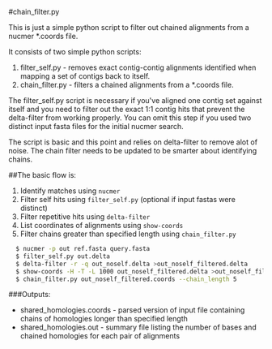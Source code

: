 #chain_filter.py

This is just a simple python script to filter out chained alignments from a nucmer *.coords file.

It consists of two simple python scripts:

1) filter_self.py - removes exact contig-contig alignments identified when mapping a set of contigs back to itself.
2) chain_filter.py - filters a chained alignments from a *.coords file.

The filter_self.py script is necessary if you've aligned one contig set against itself and you need to filter out the
exact 1:1 contig hits that prevent the delta-filter from working properly. You can omit this step if you used two
distinct input fasta files for the initial nucmer search.

The script is basic and this point and relies on delta-filter to remove alot of noise. The chain filter needs to be
updated to be smarter about identifying chains.

##The basic flow is:

1. Identify matches using `nucmer`
2. Filter self hits using `filter_self.py` (optional if input fastas were distinct)
3. Filter repetitive hits using `delta-filter`
4. List coordinates of alignments using `show-coords`
5. Filter chains greater than specified length using `chain_filter.py`


```bash
  $ nucmer -p out ref.fasta query.fasta
  $ filter_self.py out.delta
  $ delta-filter -r -q out_noself.delta >out_noself_filtered.delta
  $ show-coords -H -T -L 1000 out_noself_filtered.delta >out_noself_filtered.coords
  $ chain_filter.py out_noself_filtered.coords --chain_length 5
```

###Outputs:
  * shared_homologies.coords - parsed version of input file containing chains of homologies longer than specified length
  * shared_homologies.out - summary file listing the number of bases and chained homologies for each pair of alignments

